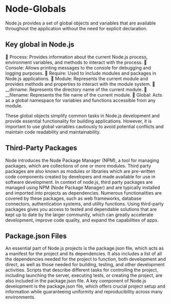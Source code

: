 # Node-Globals
Node.js provides a set of global objects and variables that are available throughout the application without the need for explicit declaration.

Key global in Node.js
--------------------------
	Process:  Provides information about the current Node.js process, environment variables, and methods to interact with the process.
	Console: Allows printing messages to the console for debugging and logging purposes.
	Require: Used to include modules and packages in Node.js applications.
	Module: Represents the current module and provides methods and properties to interact with the module system.
	__dirname: Represents the directory name of the current module.
	__filename: Represents the file name of the current module.
	Global: Acts as a global namespace for variables and functions accessible from any module.

These global objects simplify common tasks in Node.js development and provide essential functionality for building applications. However, it is important to use global variables cautiously to avoid potential conflicts and maintain code readability and maintainability.

Third-Party Packages
---------------------------
Node introduces the Node Package Manager (NPM), a tool for managing packages, which are collections of one or more modules. Third party packages are also known as modules or libraries which are pre-written code components created by developers and made available for use in software development. In context of node.js, third party packages are managed using NPM (Node Package Manager) and are typically installed and imported into projects as dependencies. Numerous functionalities are covered by these packages, such as web frameworks, database connectors, authentication systems, and utility functions. Using third-party packages gives you access to tested and dependable solutions that are kept up to date by the larger community, which can greatly accelerate development, improve code quality, and expand the capabilities of apps. 

Package.json Files
------------------------
An essential part of Node.js projects is the package.json file, which acts as a manifest for the project and its dependencies. It also includes a list of all the dependencies needed for the project to function, both development and direct, as well as those needed for building, testing, and other development activities. Scripts that describe different tasks for controlling the project, including launching the server, executing tests, or creating the project, are also included in the package.json file. A key component of Node.js development is the package.json file, which offers crucial project setup and information while guaranteeing uniformity and reproducibility across many environments.


